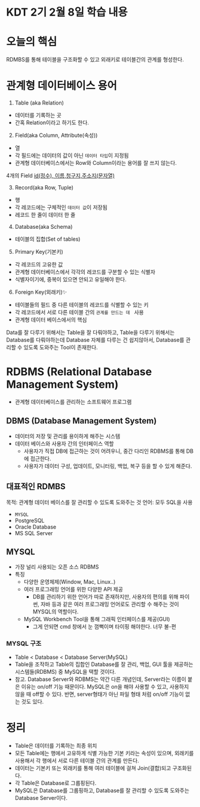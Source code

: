 # KDT 2기 2월 8일 학습 내용

# 오늘의 핵심
RDMBS를 통해 테이블을 구조화할 수 있고 외래키로 테이블간의 관계를 형성한다.

# 관계형 데이터베이스 용어

1. Table (aka Relation)
- 데이터를 기록하는 곳
- 간혹 Relation이라고 하기도 한다.

2. Field(aka Column, Attribute(속성))
- 열
- 각 필드에는 데이터의 값이 아닌 `데이터 타입`이 지정됨
- 관계형 데이터베이스에서는 Row와 Column이라는 용어를 잘 쓰지 않는다.

4개의 Field
[id(정수), 이름,청구지,주소지(문자열)](./Image/10.png)

3. Record(aka Row, Tuple)
- 행
- 각 레코드에는 구체적인 `데이터 값`이 저장됨
- 레코드 한 줄이 데이터 한 줄

4. Database(aka Schema)
- 테이블의 집합(Set of tables)

5. Primary Key(기본키)
- 각 레코드의 고유한 값
- 관계형 데이터베이스에서 각각의 레코드를 구분할 수 있는 식별자
- 식별자이기에, 중복이 있으면 안되고 유일해야 한다.

6. Foreign Key(외래키)✨
- 테이블들의 필드 중 다른 테이블의 레코드를 식별할 수 있는 키
- 각 레코드에서 서로 다른 테이블 간의 `관계를 만드는 데 ` 사용
- 관계형 데이터 베이스에서의 핵심

Data를 잘 다루기 위해서는 Table을 잘 다뤄야하고, Table을 다루기 위해서는 Database를 다뤄야하는데 Database 자체를 다루는 건 쉽지않아서, Database를 관리할 수 있도록 도와주는 Tool이 존재한다.

# RDBMS (Relational Database Management System)
- 관계형 데이터베이스를 관리하는 소프트웨어 프로그램

## DBMS (Database Management System)
- 데이터의 저장 및 관리를 용이하게 해주는 시스템
- 데이터 베이스와 사용자 간의 인터페이스 역할
    - 사용자가 직접 DB에 접근하는 것이 어려우니, 중간 다리인 RDBMS를 통해 DB에 접근한다.
    - 사용자가 데이터 구성, 업데이트, 모니터링, 백업, 복구 등을 할 수 있게 해준다.

## 대표적인 RDMBS 
목적: 관계형 데이터 베이스를 잘 관리할 수 있도록 도와주는 것
언어: 모두 SQL을 사용
- `MYSQL`
- PostgreSQL
- Oracle Database
- MS SQL Server

## MYSQL
- 가장 널리 사용되는 오픈 소스 RDBMS
- 특징
    - 다양한 운영체제(Window, Mac, Linux..)
    - 여러 프로그래밍 언어를 위한 다양한 API 제공
        - DB를 관리하기 위한 언어가 따로 존재하지만, 사용자의 편의를 위해 파이썬, 자바 등과 같은 여러 프로그래밍 언어로도 관리할 수 해주는 것이 MYSQL의 역할이다.
    - MySQL Workbench Tool을 통해 그래픽 인터페이스를 제공(GUI)
        - 그게 안되면 cmd 창에서 눈 껌뻑이며 타이핑 해야한다. 너무 불-편

### MYSQL 구조
- Table < Database < Database Server(MySQL)
- Table을 조작하고 Table의 집합인 Database를 잘 관리, 백업, GUI 툴을 제공하는 시스템들(RDBMS) 중 MySQL을 택할 것이다.
- 참고. Database Server와 RDBMS는 약간 다른 개념인데, Server라는 이름이 붙은 이유는 on/off 기능 때문이다. MySQL은 on을 해야 사용할 수 있고, 사용하지 않을 때 off할 수 있다. 반면, server형태가 아닌 파일 형태 처럼 on/off 기능이 없는 것도 있다.


# 정리
- Table은 데이터를 기록하는 최종 위치
- 모든 Table에는 행에서 고유하게 식별 가능한 기본 키라는 속성이 있으며, 외래키를 사용해서 각 행에서 서로 다른 테이블 간의 관계를 만든다.
- 데이터는 기본키 또는 외래키를 통해 여러 테이블에 걸쳐 Join(결합)되고 구조화된다.
- 각 Table은 Database로 그룹핑된다.
- MySQL은 Database를 그룹핑하고, Database를 잘 관리할 수 있도록 도와주는 Database Server이다.
